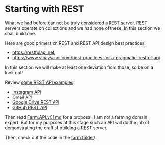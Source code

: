 # Starting with REST

What we had before can not be truly considered a REST server. REST servers
operate on collections and we had none of these.  In this section we shall
build one.

Here are good primers on REST and REST API design best practices:

* https://restfulapi.net/
* https://www.vinaysahni.com/best-practices-for-a-pragmatic-restful-api

In this section we will make at least one deviation from those, so
be on a look out!

Review [some REST API examples](https://openclassrooms.com/en/courses/3432056-build-your-web-projects-with-rest-apis/3496011-identify-examples-of-rest-apis):

* [Instagram API](https://www.instagram.com/developer/endpoints/users/)
* [Gmail API](https://openclassrooms.com/en/courses/3432056-build-your-web-projects-with-rest-apis/3496011-identify-examples-of-rest-apis)
* [Google Drive REST API](https://cloud.google.com/storage/docs/json_api/v1/)
* [GitHub REST API](https://developer.github.com/v3/)

Then read [Farm.API.v01.md](Farm.API.v01.md) for a proposal.
I am not a farming domain expert.
But for my purposes at this stage such an API will do the job of
demonstrating the craft of building a REST server.

Then, check out the code in the [farm folder](farm/)!.
